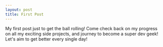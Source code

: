 ```yaml
---
layout: post
title: First Post
---
```


My first post just to get the ball rolling! Come check back on my progress on all my exciting side projects, and journey to become a super dev geek!
Let's aim to get better every single day!
